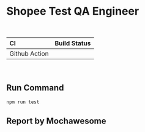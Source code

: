 # Shopee Test QA Engineer

<br>

| CI            | Build Status  |
| :---------    | :---------    |
| Github Action |               |

<br>

## Run Command

```bash
npm run test
```

## Report by Mochawesome

